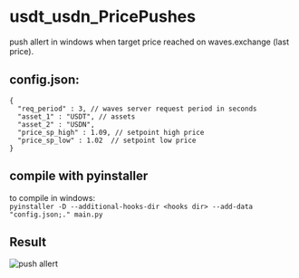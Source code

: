 # usdt_usdn_PricePushes

push allert in windows when target price reached on waves.exchange (last price).

## config.json:
``` 
{
  "req_period" : 3, // waves server request period in seconds
  "asset_1" : "USDT", // assets
  "asset_2" : "USDN",
  "price_sp_high" : 1.09, // setpoint high price
  "price_sp_low" : 1.02  // setpoint low price
}
```
## compile with pyinstaller
to compile in windows:    
`pyinstaller -D --additional-hooks-dir <hooks dir> --add-data "config.json;." main.py`

## Result
![push allert](https://user-images.githubusercontent.com/28018394/189945050-c7d9a1fb-faad-4f4c-a53a-bff058488e85.png)
